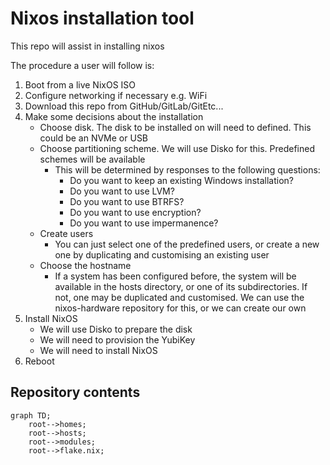 # Nixos installation tool

This repo will assist in installing nixos

The procedure a user will follow is:

1. Boot from a live NixOS ISO
2. Configure networking if necessary e.g. WiFi
3. Download this repo from GitHub/GitLab/GitEtc...
4. Make some decisions about the installation
    - Choose disk. The disk to be installed on will need to defined. This could be an NVMe or USB
    - Choose partitioning scheme. We will use Disko for this. Predefined schemes will be available
        - This will be determined by responses to the following questions:
            - Do you want to keep an existing Windows installation?
            - Do you want to use LVM?
            - Do you want to use BTRFS?
            - Do you want to use encryption?
            - Do you want to use impermanence?
    - Create users
        - You can just select one of the predefined users, or create a new one by duplicating and customising an existing user
    - Choose the hostname
        - If a system has been configured before, the system will be available in the hosts directory, or one of its subdirectories. If not, one may be duplicated and customised. We can use the nixos-hardware repository for this, or we can create our own
5. Install NixOS
    - We will use Disko to prepare the disk
    - We will need to provision the YubiKey
    - We will need to install NixOS
6. Reboot


## Repository contents
```mermaid
graph TD;
    root-->homes;
    root-->hosts;
    root-->modules;
    root-->flake.nix;
```

